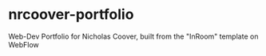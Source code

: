 # nrcoover-portfolio
 Web-Dev Portfolio for Nicholas Coover, built from the "InRoom" template on WebFlow
